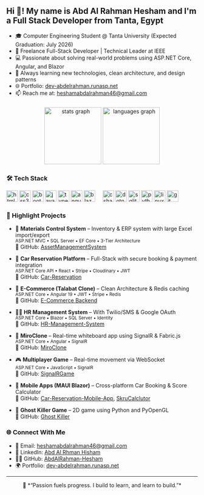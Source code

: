<h2 align="left">Hi 👋! My name is Abd Al Rahman Hesham and I'm a Full Stack Developer from Tanta, Egypt</h2>

- 🎓 Computer Engineering Student @ Tanta University (Expected Graduation: July 2026)
- 💼 Freelance Full-Stack Developer | Technical Leader at IEEE
- 💻 Passionate about solving real-world problems using ASP.NET Core, Angular, and Blazor
- 🚀 Always learning new technologies, clean architecture, and design patterns
- 🌐 Portfolio: [dev-abdelrahman.runasp.net](https://dev-abdelrahman.runasp.net)
- 📫 Reach me at: heshamabdalrahman46@gmail.com

###

<div align="center">
  <img src="https://github-readme-stats.vercel.app/api?username=AbdAlRahman-Hesham&hide_title=false&hide_rank=false&show_icons=true&include_all_commits=true&count_private=true&disable_animations=false&theme=dracula&locale=en&hide_border=false" height="150" alt="stats graph"  />
  <img src="https://github-readme-stats.vercel.app/api/top-langs?username=AbdAlRahman-Hesham&locale=en&hide_title=false&layout=compact&card_width=320&langs_count=5&theme=dracula&hide_border=false" height="150" alt="languages graph"  />
</div>

###

<h3 align="left">🛠️ Tech Stack</h3>

<div align="left">
  <!-- Frontend -->
  <img src="https://cdn.jsdelivr.net/gh/devicons/devicon/icons/html5/html5-original.svg" height="30" alt="html5 logo" />
  <img src="https://cdn.jsdelivr.net/gh/devicons/devicon/icons/css3/css3-original.svg" height="30" alt="css3 logo" />
  <img src="https://cdn.jsdelivr.net/gh/devicons/devicon/icons/bootstrap/bootstrap-original.svg" height="30" alt="bootstrap logo" />
  <img src="https://cdn.jsdelivr.net/gh/devicons/devicon/icons/javascript/javascript-original.svg" height="30" alt="javascript logo" />
  <img src="https://cdn.jsdelivr.net/gh/devicons/devicon/icons/typescript/typescript-original.svg" height="30" alt="typescript logo" />
  <img src="https://cdn.jsdelivr.net/gh/devicons/devicon/icons/angular/angular-original.svg" height="30" alt="angular logo" />
  <img src="https://cdn.jsdelivr.net/gh/devicons/devicon/icons/blazor/blazor-original.svg" height="30" alt="blazor logo" />
  <img width="12" />
  <!-- Backend -->
  <img src="https://cdn.jsdelivr.net/gh/devicons/devicon/icons/csharp/csharp-original.svg" height="30" alt="csharp logo" />
  <img src="https://cdn.jsdelivr.net/gh/devicons/devicon/icons/dot-net/dot-net-original.svg" height="30" alt="dotnet logo" />
  <img src="https://cdn.jsdelivr.net/gh/devicons/devicon/icons/sqlite/sqlite-original.svg" height="30" alt="sqlite logo" />
  <!-- Other -->
  <img src="https://cdn.jsdelivr.net/gh/devicons/devicon/icons/python/python-original.svg" height="30" alt="python logo" />
  <img src="https://cdn.jsdelivr.net/gh/devicons/devicon/icons/linux/linux-original.svg" height="30" alt="linux logo" />
  <img src="https://cdn.jsdelivr.net/gh/devicons/devicon/icons/git/git-original.svg" height="30" alt="git logo" />
</div>

###

<h3>📌 Highlight Projects</h3>

- 🔧 **Materials Control System** – Inventory & ERP system with large Excel import/export  
  <sub>ASP.NET MVC • SQL Server • EF Core • 3-Tier Architecture</sub>  
  🔗 GitHub: [AssetManagementSystem](https://github.com/AbdAlRahman-Hesham/AssetManagementSystem)

- 🚗 **Car Reservation Platform** – Full-Stack with secure booking & payment integration  
  <sub>ASP.NET Core API • React • Stripe • Cloudinary • JWT</sub>  
  🔗 GitHub: [Car-Reservation](https://github.com/AbdAlRahman-Hesham/Car-Reservation)

- 🛒 **E-Commerce (Talabat Clone)** – Clean Architecture & Redis caching  
  <sub>ASP.NET Core • Angular 19 • JWT • Stripe • Redis</sub>  
  🔗 GitHub: [E-Commerce Backend](https://github.com/AbdAlRahman-Hesham/E-Commerce-API)

- 🧑‍💼 **HR Management System** – With Twilio/SMS & Google OAuth  
  <sub>ASP.NET Core • Blazor • SQL Server • Identity</sub>  
  🔗 GitHub: [HR-Management-System](https://github.com/AbdAlRahman-Hesham/HR-Management-System)

- 🎨 **MiroClone** – Real-time whiteboard app using SignalR & Fabric.js  
  <sub>ASP.NET Core • Angular • SignalR</sub>  
  🔗 GitHub: [MiroClone](https://github.com/AbdAlRahman-Hesham/MiroClone)

- 🎮 **Multiplayer Game** – Real-time movement via WebSocket  
  <sub>ASP.NET Core • JavaScript • SignalR</sub>  
  🔗 GitHub: [SignalRGame](https://github.com/AbdAlRahman-Hesham/SignalRGame)

- 📱 **Mobile Apps (MAUI Blazor)** – Cross-platform Car Booking & Score Calculator  
  🔗 GitHub: [Car-Reservation-Mobile-App](https://github.com/AbdAlRahman-Hesham/Car-Reservation-Mobile-App), [SkruCalclutor](https://github.com/AbdAlRahman-Hesham/SkruCalclutor)

- 👻 **Ghost Killer Game** – 2D game using Python and PyOpenGL  
  🔗 GitHub: [Ghost Killer](https://github.com/AbdAlRahman-Hesham/Ghost-Killer)

###

<h3>🌐 Connect With Me</h3>

- 📧 Email: heshamabdalrahman46@gmail.com  
- 💼 LinkedIn: [Abd Al Rhman Hisham](https://linkedin.com/in/abd-al-rhman-hisham-752022233)  
- 🧑‍💻 GitHub: [AbdAlRahman-Hesham](https://github.com/AbdAlRahman-Hesham)  
- 🌍 Portfolio: [dev-abdelrahman.runasp.net](https://dev-abdelrahman.runasp.net)

---

<p align="center">
  💬 *“Passion fuels progress. I build to learn, and learn to build.”*
</p>
